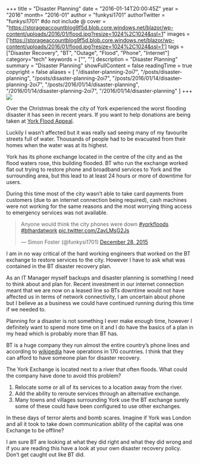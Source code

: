 +++
title = "Disaster Planning"
date = "2016-01-14T20:00:45Z"
year = "2016"
month= "2016-01"
author = "funkysi1701"
authorTwitter = "funkysi1701" #do not include @
cover = "https://storageaccountblog9f5d.blob.core.windows.net/blazor/wp-content/uploads/2016/01/flood.jpg?resize=1024%2C1024&ssl=1"
images = ['https://storageaccountblog9f5d.blob.core.windows.net/blazor/wp-content/uploads/2016/01/flood.jpg?resize=1024%2C1024&ssl=1']
tags = ["Disaster Recovery", "BT", "Outage", "Flood", "Phone", "Internet"]
category="tech"
keywords = ["", ""]
description =  "Disaster Planning"
summary = "Disaster Planning"
showFullContent = false
readingTime = true
copyright = false
aliases = [
    "/disaster-planning-2oi7",
    "/posts/disaster-planning",
    "/posts/disaster-planning-2oi7",
    "/posts/2016/01/14/disaster-planning-2oi7",
    "/posts/2016/01/14/disaster-planning",
    "/2016/01/14/disaster-planning-2oi7",
    "/2016/01/14/disaster-planning"
]
+++
![](https://storageaccountblog9f5d.blob.core.windows.net/blazor/wp-content/uploads/2016/01/flood.jpg?resize=1024%2C1024&ssl=1)

Over the Christmas break the city of York experienced the worst flooding disaster it has seen in recent years. If you want to help donations are being taken at [York Flood Appeal](https://mydonate.bt.com/events/yorkfloodappeal/272657).

Luckily I wasn’t affected but it was really sad seeing many of my favourite streets full of water. Thousands of people had to be evacuated from their homes when the water was at its highest.

York has its phone exchange located in the centre of the city and as the flood waters rose, this building flooded. BT who run the exchange worked flat out trying to restore phone and broadband services to York and the surrounding area, but this lead to at least 24 hours or more of downtime for users.

During this time most of the city wasn’t able to take card payments from customers (due to an internet connection being required), cash machines were not working for the same reasons and the most worrying thing access to emergency services was not available.

<blockquote class="twitter-tweet"><p lang="en" dir="ltr">Anyone would think the city phones were down <a href="https://twitter.com/hashtag/yorkfloods?src=hash&amp;ref_src=twsrc%5Etfw">#yorkfloods</a> <a href="https://twitter.com/hashtag/bthardatwork?src=hash&amp;ref_src=twsrc%5Etfw">#bthardatwork</a> <a href="https://t.co/ZavLMsG2Js">pic.twitter.com/ZavLMsG2Js</a></p>&mdash; Simon Foster (@funkysi1701) <a href="https://twitter.com/funkysi1701/status/681439632886738944?ref_src=twsrc%5Etfw">December 28, 2015</a></blockquote> <script async src="https://platform.twitter.com/widgets.js" charset="utf-8"></script>

I am in no way critical of the hard working engineers that worked on the BT exchange to restore services to the city. However I have to ask what was contained in the BT disaster recovery plan.

As an IT Manager myself backups and disaster planning is something I need to think about and plan for. Recent investment in our internet connection meant that we are now on a leased line so BTs downtime would not have affected us in terms of network connectivity, I am uncertain about phone but I believe as a business we could have continued running during this time if we needed to.

Planning for a disaster is not something I ever make enough time, however I definitely want to spend more time on it and I do have the basics of a plan in my head which is probably more than BT has.

BT is a huge company they run almost the entire country’s phone lines and according to [wikipedia](https://en.wikipedia.org/wiki/BT_Group) have operations in 170 countries. I think that they can afford to have someone plan for disaster recovery.

The York Exchange is located next to a river that often floods. What could the company have done to avoid this problem?

1. Relocate some or all of its services to a location away from the river.
2. Add the ability to reroute services through an alternative exchange.
3. Many towns and villages surrounding York use the BT exchange surely some of these could have been configured to use other exchanges.

In these days of terror alerts and bomb scares. Imagine if York was London and all it took to take down communication ability of the capital was one Exchange to be offline?

I am sure BT are looking at what they did right and what they did wrong and if you are reading this have a look at your own disaster recovery policy. Don’t get caught out like BT did.